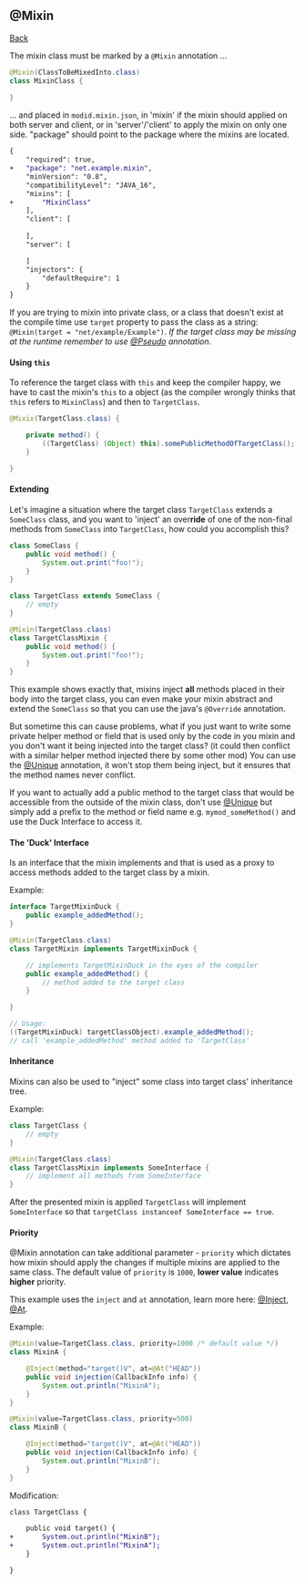## @Mixin
[Back](mixins.md)

The mixin class must be marked by a `@Mixin` annotation ...

```java
@Mixin(ClassToBeMixedInto.class)
class MixinClass {
	
}
```

... and placed in `modid.mixin.json`, in 'mixin' if the mixin should applied on both server and client, or in 'server'/'client' to apply the mixin on only one side. "package" should point to the package where the mixins are located.

```patch
{
	"required": true,
+	"package": "net.example.mixin",
	"minVersion": "0.8",
	"compatibilityLevel": "JAVA_16",
	"mixins": [
+		"MixinClass"
	],
	"client": [
		
	],
	"server": [

	]
	"injectors": {
		"defaultRequire": 1
	}
}
```

If you are trying to mixin into private class, or a class that doesn't exist at the compile time use `target` property to pass the class as a string: `@Mixin(target = "net/example/Example")`. _If the target class may be missing at the runtime remember to use [@Pseudo](pseudo.md) annotation._

#### Using `this`
To reference the target class with `this` and keep the compiler happy, we have to cast the mixin's `this` to a object (as the compiler wrongly thinks that `this` refers to `MixinClass`) and then to `TargetClass`.

```java
@Mixix(TargetClass.class) {

	private method() {
		((TargetClass) (Object) this).somePublicMethodOfTargetClass();
	}

}
```

#### Extending
Let's imagine a situation where the target class `TargetClass` extends a `SomeClass` class, and you want to 'inject' an over**ride** of one of the non-final methods from `SomeClass` into `TargetClass`, how could you accomplish this?

```java
class SomeClass {
	public void method() {
		System.out.print("foo!");
	}
}

class TargetClass extends SomeClass {
	// empty
}

@Mixin(TargetClass.class)
class TargetClassMixin {
	public void method() {
		System.out.print("foo!");
	}
}
```

This example shows exactly that, mixins inject **all** methods placed in their body into the target class, you can even make your mixin abstract and extend the `SomeClass` so that you can use the java's `@Override` annotation.

But sometime this can cause problems, what if you just want to write some private helper method or field that is used only by the code in you mixin and you don't want it being injected into the target class? (it could then conflict with a similar helper method injected there by some other mod) You can use the [@Unique](unique.md) annotation, it won't stop them being inject, but it ensures that the method names never conflict.

If you want to actually add a public method to the target class that would be accessible from the outside of the mixin class, don't use [@Unique](unique.md) but simply add a prefix to the method or field name e.g. `mymod_someMethod()` and use the Duck Interface to access it.

#### The 'Duck' Interface
Is an interface that the mixin implements and that is used as a proxy to access methods added to the target class by a mixin.

Example:
```java
interface TargetMixinDuck {
	public example_addedMethod();
}

@Mixin(TargetClass.class) 
class TargetMixin implements TargetMixinDuck {

	// implements TargetMixinDuck in the eyes of the compiler
	public example_addedMethod() {
		// method added to the target class
	}

}

// Usage:
((TargetMixinDuck) targetClassObject).example_addedMethod(); 
// call 'example_addedMethod' method added to 'TargetClass'
```

#### Inheritance
Mixins can also be used to "inject" some class into target class' inheritance tree.

Example:
```java
class TargetClass {
	// empty
}

@Mixin(TargetClass.class)
class TargetClassMixin implements SomeInterface {
	// implement all methods from SomeInterface 
}
```

After the presented mixin is applied `TargetClass` will implement `SomeInterface` so that `targetClass instanceof SomeInterface == true`.

#### Priority
@Mixin annotation can take additional parameter - `priority` which dictates how mixin should apply the changes if multiple mixins are applied to the same class. The default value of `priority` is `1000`, **lower value** indicates **higher** priority.

This example uses the `inject` and `at` annotation, learn more here: [@Inject](inject.md), [@At](at.md).

Example:
```java
@Mixin(value=TargetClass.class, priority=1000 /* default value */)
class MixinA {

	@Inject(method="target()V", at=@At("HEAD"))
	public void injection(CallbackInfo info) {
		System.out.println("MixinA");
	}
}
```

```java
@Mixin(value=TargetClass.class, priority=500)
class MixinB {

	@Inject(method="target()V", at=@At("HEAD"))
	public void injection(CallbackInfo info) {
		System.out.println("MixinB");
	}
}
```

Modification:
```patch
class TargetClass {

	public void target() {
+		System.out.println("MixinB");
+		System.out.println("MixinA");
	}

}
```
